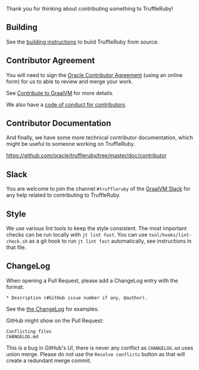 Thank you for thinking about contributing something to TruffleRuby!

## Building

See the [building instructions](doc/contributor/workflow.md) to build TruffleRuby from source.

## Contributor Agreement

You will need to sign the [Oracle Contributor Agreement](https://www.oracle.com/technical-resources/oracle-contributor-agreement.html)
(using an online form) for us to able to review and merge your work.

See [Contribute to GraalVM](https://www.graalvm.org/community/contributors/#ii-sign-the-oracle-contributor-agreement)
for more details.

We also have a [code of conduct for contributors](http://www.graalvm.org/community/conduct/).

## Contributor Documentation

And finally, we have some more technical contributor documentation, which might
be useful to someone working on TruffleRuby.

https://github.com/oracle/truffleruby/tree/master/doc/contributor

## Slack

You are welcome to join the channel `#truffleruby` of the
[GraalVM Slack](https://www.graalvm.org/community/#community-support)
for any help related to contributing to TruffleRuby.

## Style

We use various lint tools to keep the style consistent.
The most important checks can be run locally with `jt lint fast`.
You can use `tool/hooks/lint-check.sh` as a git hook to run `jt lint fast` automatically, see instructions in that file.

## ChangeLog

When opening a Pull Request, please add a ChangeLog entry with the format:

```
* Description (#GitHub issue number if any, @author).
```

See the [the ChangeLog](CHANGELOG.md) for examples.

GitHub might show on the Pull Request:
```
Conflicting files
CHANGELOG.md
```
This is a bug in GitHub's UI, there is never any conflict as `CHANGELOG.md` uses union merge.
Please do not use the `Resolve conflicts` button as that will create a redundant merge commit.
